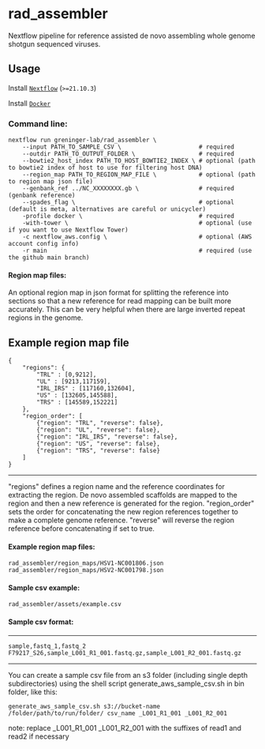 # rad_assembler
Nextflow pipeline for reference assisted de novo assembling whole genome shotgun sequenced viruses.

## Usage
Install [`Nextflow`](https://www.nextflow.io/docs/latest/getstarted.html#installation) (`>=21.10.3`)

Install [`Docker`](https://docs.docker.com/engine/installation/)


### Command line:
    nextflow run greninger-lab/rad_assembler \
        --input PATH_TO_SAMPLE_CSV \                      # required
        --outdir PATH_TO_OUTPUT_FOLDER \                  # required
        --bowtie2_host_index PATH_TO_HOST_BOWTIE2_INDEX \ # optional (path to bowtie2 index of host to use for filtering host DNA)
        --region_map PATH_TO_REGION_MAP_FILE \            # optional (path to region map json file)
        --genbank_ref ../NC_XXXXXXXX.gb \                 # required (genbank reference)
        --spades_flag \                                   # optional (default is meta, alternatives are careful or unicycler)
        -profile docker \                                 # required
        -with-tower \                                     # optional (use if you want to use Nextflow Tower)
        -c nextflow_aws.config \                          # optional (AWS account config info) 
        -r main                                           # required (use the github main branch)


#### Region map files:
An optional region map in json format for splitting the reference into sections so that a new reference for read mapping can be built more accurately.  This can be very helpful when there are large inverted repeat regions in the genome. 

Example region map file
-----------------------
    {
        "regions": {
            "TRL" : [0,9212],
            "UL" : [9213,117159],
            "IRL_IRS" : [117160,132604],
            "US" : [132605,145588],
            "TRS" : [145589,152221]
        },
        "region_order": [
            {"region": "TRL", "reverse": false}, 
            {"region": "UL", "reverse": false}, 
            {"region": "IRL_IRS", "reverse": false}, 
            {"region": "US", "reverse": false},
            {"region": "TRS", "reverse": false}
        ]
    }
-----------------------

"regions" defines a region name and the reference coordinates for extracting the region.  De novo assembled scaffolds are mapped to the region and then a new reference is generated for the region. 
"region_order" sets the order for concatenating the new region references together to make a complete genome reference.  "reverse" will reverse the region reference before concatenating if set to true.

#### Example region map files:
    rad_assembler/region_maps/HSV1-NC001806.json
    rad_assembler/region_maps/HSV2-NC001798.json


#### Sample csv example:
    rad_assembler/assets/example.csv

#### Sample csv format:
---------
    sample,fastq_1,fastq_2
    F79217_S26,sample_L001_R1_001.fastq.gz,sample_L001_R2_001.fastq.gz
---------

You can create a sample csv file from an s3 folder (including single depth subdirectories) using the shell script generate_aws_sample_csv.sh in bin folder, like this:

    generate_aws_sample_csv.sh s3://bucket-name /folder/path/to/run/folder/ csv_name _L001_R1_001 _L001_R2_001
note:  replace _L001_R1_001 _L001_R2_001 with the suffixes of read1 and read2 if necessary

